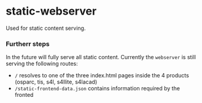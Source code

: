 # static-webserver

Used for static content serving.

### Furtherr steps

In the future will fully serve all static content. Currently the `webserver` is still serving the following routes:

- `/` resolves to one of the three index.html pages inside the 4 products (osparc, tis, s4l, s4llite, s4lacad)
- `/static-frontend-data.json` contains information required by the fronted
